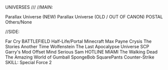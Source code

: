 UNIVERSES
///
//MAIN:

Parallax Universe (NEW)
Parallax Universe (OLD / OUT OF CANON)
POSTAL
Others/None



//SIDE:

Far Cry
BATTLEFIELD
Half-Life/Portal
Minecraft
Max Payne
Crysis
The Stories
Another Time
Wolfenstein
The Last Apocalypse Universe
SCP
Garry's Mod
Offset Mind
Serious Sam
HOTLINE MIAMI
The Walking Dead
The Amazing World of Gumball
SpongeBob SquarePants
Counter-Strike
SKILL: Special Force 2
